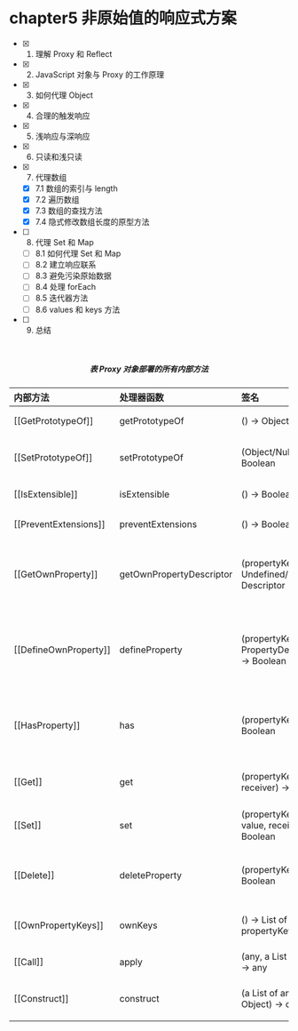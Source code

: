 # chapter5 非原始值的响应式方案

- [x] 1. 理解 Proxy 和 Reflect
- [x] 2. JavaScript 对象与 Proxy 的工作原理
- [x] 3. 如何代理 Object
- [x] 4. 合理的触发响应
- [x] 5. 浅响应与深响应
- [x] 6. 只读和浅只读
- [x] 7. 代理数组
  - [x] 7.1 数组的索引与 length
  - [x] 7.2 遍历数组
  - [x] 7.3 数组的查找方法
  - [x] 7.4 隐式修改数组长度的原型方法
- [ ] 8. 代理 Set 和 Map
  - [ ] 8.1 如何代理 Set 和 Map
  - [ ] 8.2 建立响应联系
  - [ ] 8.3 避免污染原始数据
  - [ ] 8.4 处理 forEach
  - [ ] 8.5 迭代器方法
  - [ ] 8.6 values 和 keys 方法
- [ ] 9. 总结

<br>

##### <center>表 Proxy 对象部署的所有内部方法</center>
| 内部方法                | 处理器函数                | 签名                                            | 描述                       |
|  :---                 | :---                     | :---                                           | :---                      |
| [[GetPrototypeOf]]    | getPrototypeOf           | () -> Object/Null                              | 查明为该对象提供继承属性的对象 |
| [[SetPrototypeOf]]    | setPrototypeOf           | (Object/Null) -> Boolean                       | 将该对象与提供继承属性的另一个对象相关联 |
| [[IsExtensible]]      | isExtensible             | () -> Boolean                                  | 查明是否允许向该对象添加其他属性 |
| [[PreventExtensions]] | preventExtensions        | () -> Boolean                                  | 控制能否向该对象添加新属性 |
| [[GetOwnProperty]]    | getOwnPropertyDescriptor | (propertyKey) -> Undefined/Property Descriptor | 返回该对象自身属性的描述符，其键为 propertyKey，如果不存在这样的属性，则返回 undefined |
| [[DefineOwnProperty]] | defineProperty           | (propertyKey, PropertyDescriptor) -> Boolean   | 创建或更改自己的属性，其键为 propertyKey，以其具有由 PropertyDescriptor 描述的状态 |
| [[HasProperty]]       | has                      | (propertyKey) -> Boolean                       | 返回一个布尔值，指示该对象是否已经拥有键为 propertyKey 的自己的或者继承的属性 |
| [[Get]]               | get                      | (propertyKey, receiver) -> any                 | 从该对象返回键为 propertyKey 的属性的值 |
| [[Set]]               | set                      | (propertyKey, value, receiver) -> Boolean      | 将键值为 propertyKey 的属性的值设置为 value |
| [[Delete]]            | deleteProperty           | (propertyKey) -> Boolean                       | 从该对象中删除属于自身的键为 propertyKey 的属性 |
| [[OwnPropertyKeys]]   | ownKeys                  | () -> List of propertyKey                      | 返回一个 List，其元素都是对象自身的属性键 |
| [[Call]]              | apply                    | (any, a List of any) -> any                    | 将允许的代码与 this 对象关联 |
| [[Construct]]         | construct                | (a List of any, Object) -> object              | 创建一个对象，通过 new 运算符或 super 调用触发 |
